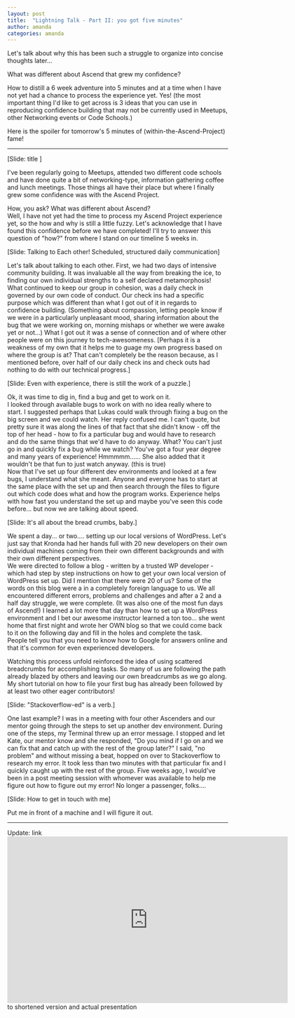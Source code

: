 ```yaml
---
layout: post
title:  "Lightning Talk - Part II: you got five minutes"
author: amanda
categories: amanda
---
```


Let's talk about why this has been such a struggle to organize into concise thoughts later...

What was different about Ascend that grew my confidence?

How to distill a 6 week adventure into 5 minutes and at a time when I have not yet had a chance to process the experience yet.  Yes!  (the most important thing I'd like to get across is 3 ideas that you can use in reproducing confidence building that may not be currently used in Meetups, other Networking events or Code Schools.)

Here is the spoiler for tomorrow's 5 minutes of (within-the-Ascend-Project) fame!

*************

[Slide: title ]

I've been regularly going to Meetups, attended two different code schools and have done quite a bit of networking-type, information gathering coffee and lunch meetings.  Those things all have their place but where I finally grew some confidence was with the Ascend Project.

How, you ask?  What was different about Ascend?  
Well, I have not yet had the time to process my Ascend Project experience yet, so the how and why is still a little fuzzy.  Let's acknowledge that I have found this confidence before we have completed!  I'll try to answer this question of "how?" from where I stand on our timeline 5 weeks in.

[Slide:  Talking to Each other!  Scheduled, structured daily communication]

Let's talk about talking to each other.  First, we had two days of intensive community building.  It was invaluable all the way from breaking the ice, to finding our own individual strengths to a self declared metamorphosis!  
What continued to keep our group in cohesion, was a daily check in governed by our own code of conduct.  Our check ins had a specific purpose which was different than what I got out of it in regards to confidence building.  (Something about compassion, letting people know if we were in a particularly unpleasant mood, sharing information about the bug that we were working on, morning mishaps or whether we were awake yet or not...)
What I got out it was a sense of connection and of where other people were on this journey to tech-awesomeness.  [Perhaps it is a weakness of my own that it helps me to guage my own progress based on where the group is at?  That can't completely be the reason because, as I mentioned before, over half of our daily check ins and check outs had nothing to do with our technical progress.]    

[Slide:  Even with experience, there is still the work of a puzzle.]

Ok, it was time to dig in, find a bug and get to work on it.  
I looked through available bugs to work on with no idea really where to start.  I suggested perhaps that Lukas could walk through fixing a bug on the big screen and we could watch.  Her reply confused me.  I can't quote, but pretty sure it was along the lines of that fact that she didn't know - off the top of her head - how to fix a particular bug and would have to research and do the same things that we'd have to do anyway.  What?  You can't just go in and quickly fix a bug while we watch?  You've got a four year degree and many years of experience!  Hmmmmm...... 
She also added that it wouldn't be that fun to just watch anyway.  (this is true)  
Now that I've set up four different dev environments and looked at a few bugs, I understand what she meant.  Anyone and everyone has to start at the same place with the set up and then search through the files to figure out which code does what and how the program works.  Experience helps with how fast you understand the set up and maybe you've seen this code before... but now we are talking about speed. 

[Slide:  It's all about the bread crumbs, baby.]

We spent a day... or two.... setting up our local versions of WordPress.  Let's just say that Kronda had her hands full with 20 new developers on their own individual machines coming from their own different backgrounds and with their own different perspectives.  
We were directed to follow a blog - written by a trusted WP developer - which had step by step instructions on how to get your own local version of WordPress set up.
Did I mention that there were 20 of us?  Some of the words on this blog were a in a completely foreign language to us.  We all encountered different errors, problems and challenges and after a 2 and a half day struggle, we were complete.  (It was also one of the most fun days of Ascend!)
I learned a lot more that day than how to set up a WordPress environment and I bet our awesome instructor learned a ton too... she went home that first night and wrote her OWN blog so that we could come back to it on the following day and fill in the holes and complete the task.  
People tell you that you need to know how to Google for answers online and that it's common for even experienced developers.  

Watching this process unfold reinforced the idea of using scattered breadcrumbs for accomplishing tasks.  So many of us are following the path already blazed by others and leaving our own breadcrumbs as we go along.  My short tutorial on how to file your first bug has already been followed by at least two other eager contributors! 

[Slide:  "Stackoverflow-ed" is a verb.]

One last example?  I was in a meeting with four other Ascenders and our mentor going through the steps to set up another dev environment.  During one of the steps, my Terminal threw up an error message.  I stopped and let Kate, our mentor know and she responded, "Do you mind if I go on and we can fix that and catch up with the rest of the group later?" 
I said, "no problem" and without missing a beat, hopped on over to Stackoverflow to research my error.  It took less than two minutes with that particular fix and I quickly caught up with the rest of the group.
Five weeks ago, I would've been in a post meeting session with whomever was available to help me figure out how to figure out my error!  No longer a passenger, folks....

[Slide:  How to get in touch with me]

Put me in front of a machine and I will figure it out.

**********************

Update:  link <iframe src="https://air.mozilla.org/amanda-houle-ascend/video/" width="640" height="380" frameborder="0" allowfullscreen>link</iframe>to shortened version and actual presentation
